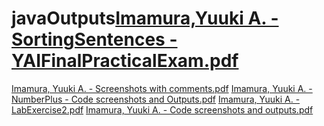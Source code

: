 # javaOutputs[Imamura,Yuuki A. - SortingSentences - YAIFinalPracticalExam.pdf](https://github.com/user-attachments/files/16846591/Imamura.Yuuki.A.-.SortingSentences.-.YAIFinalPracticalExam.pdf)
[Imamura, Yuuki A. - Screenshots with comments.pdf](https://github.com/user-attachments/files/16846590/Imamura.Yuuki.A.-.Screenshots.with.comments.pdf)
[Imamura, Yuuki A. - NumberPlus - Code screenshots and Outputs.pdf](https://github.com/user-attachments/files/16846589/Imamura.Yuuki.A.-.NumberPlus.-.Code.screenshots.and.Outputs.pdf)
[Imamura, Yuuki A. - LabExercise2.pdf](https://github.com/user-attachments/files/16846588/Imamura.Yuuki.A.-.LabExercise2.pdf)
[Imamura, Yuuki A. - Code screenshots and outputs.pdf](https://github.com/user-attachments/files/16846587/Imamura.Yuuki.A.-.Code.screenshots.and.outputs.pdf)
